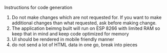 Instructions for code generation
1. Do not make changes which are not requested for. If you want to make additional changes than what requested, ask before making change.
2. The application beimng built will run on ESP 8266 with limited RAM so keep that in mind and keep code optimized for memory
3. UI should be rendered in mobile friendly manner
4. do not send a lot of HTML data in one go, break into pieces
